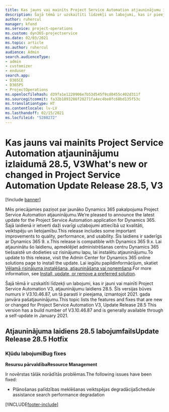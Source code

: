 ```yaml
---
title: Kas jauns vai mainīts Project Service Automation atjauninājumu izlaidumā 28.5, labojumfails, V3
description: Šajā tēmā ir uzskaitīti līdzekļi un labojumi, kas ir pieejami Project Service Automation, labojumfails 28.5, V3.
author: ruhercul
manager: kfend
ms.service: project-operations
ms.custom: dyn365-projectservice
ms.date: 02/03/2021
ms.topic: article
ms.author: ruhercul
audience: Admin
search.audienceType:
- admin
- customizer
- enduser
search.app:
- D365CE
- D365PS
- ProjectOperations
ms.openlocfilehash: d39fa1e1220906e7b53d545f9cd0455c402d311f
ms.sourcegitcommit: fa32b1893286f20271fa4ec4be8fc68bd135f53c
ms.translationtype: HT
ms.contentlocale: lv-LV
ms.lasthandoff: 02/15/2021
ms.locfileid: "5280272"
---
```

# <a name="whats-new-or-changed-in-project-service-automation-update-release-285-v3"></a><span data-ttu-id="708c8-103">Kas jauns vai mainīts Project Service Automation atjauninājumu izlaidumā 28.5, V3</span><span class="sxs-lookup"><span data-stu-id="708c8-103">What's new or changed in Project Service Automation Update Release 28.5, V3</span></span>

[!include [banner](../includes/psa-now-project-operations.md)]

<span data-ttu-id="708c8-104">Mēs priecājamies paziņot par jaunāko Dynamics 365 pakalpojuma Project Service Automation atjauninājumu.</span><span class="sxs-lookup"><span data-stu-id="708c8-104">We’re pleased to announce the latest update for the Project Service Automation application for Dynamics 365.</span></span> <span data-ttu-id="708c8-105">Šajā laidienā ir ietverti daži svarīgi uzlabojumi attiecībā uz kvalitāti, veiktspēju un lietojamību.</span><span class="sxs-lookup"><span data-stu-id="708c8-105">This release includes some important improvements to quality, performance, and usability.</span></span> <span data-ttu-id="708c8-106">Šis laidiens ir saderīgs ar Dynamics 365 9. x.</span><span class="sxs-lookup"><span data-stu-id="708c8-106">This release is compatible with Dynamics 365 9.x.</span></span> <span data-ttu-id="708c8-107">Lai atjauninātu šo laidienu, apmeklējiet administrēšanas centru Dynamics 365 tiešsaistē un dodieties uz risinājumu lapu, lai instalētu atjauninājumu.</span><span class="sxs-lookup"><span data-stu-id="708c8-107">To update to this release, visit the Admin Center for Dynamics 365 online solutions page to install the update.</span></span> <span data-ttu-id="708c8-108">Lai iegūtu papildinformācijum, skatiet [Vēlamā risinājuma instalēšana, atjaunināšana vai noņemšana](https://docs.microsoft.com/power-platform/admin/install-remove-preferred-solution).</span><span class="sxs-lookup"><span data-stu-id="708c8-108">For more information, see [Install, update, or remove a preferred solution](https://docs.microsoft.com/power-platform/admin/install-remove-preferred-solution).</span></span>

<span data-ttu-id="708c8-109">Šajā tēmā ir uzskaitīti līdzekļi un labojumi, kas ir jauni vai mainīti Project Service Automation V3, atjauninājumu laidiens 28.5. Šīs versijas būves numurs ir V3.10.46.87, un tā parasti ir pieejama, izmantojot 2021. gada janvāra pašatjauninājumu.</span><span class="sxs-lookup"><span data-stu-id="708c8-109">This topic lists the features and fixes that are new or changed for Project Service Automation V3, Update Release 28.5 This version has a build number of V3.10.46.87 and is generally available through a self-update in January 2021.</span></span>

## <a name="update-release-285-hotfix"></a><span data-ttu-id="708c8-110">Atjauninājuma laidiens 28.5 labojumfails</span><span class="sxs-lookup"><span data-stu-id="708c8-110">Update Release 28.5 Hotfix</span></span>

### <a name="bug-fixes"></a><span data-ttu-id="708c8-111">Kļūdu labojumi</span><span class="sxs-lookup"><span data-stu-id="708c8-111">Bug fixes</span></span>

<span data-ttu-id="708c8-112">**Resursu pārvaldība**</span><span class="sxs-lookup"><span data-stu-id="708c8-112">**Resource Management**</span></span>

<span data-ttu-id="708c8-113">Ir novērstas tālāk norādītās problēmas.</span><span class="sxs-lookup"><span data-stu-id="708c8-113">The following issues have been fixed:</span></span>

- <span data-ttu-id="708c8-114">Plānošanas palīdzības meklēšanas veiktspējas degradācija</span><span class="sxs-lookup"><span data-stu-id="708c8-114">Schedule assistance search performance degradation</span></span>



[!INCLUDE[footer-include](../includes/footer-banner.md)]